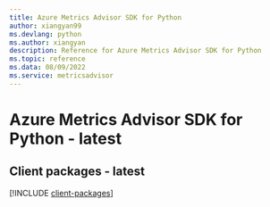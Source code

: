 ```yaml
---
title: Azure Metrics Advisor SDK for Python
author: xiangyan99
ms.devlang: python
ms.author: xiangyan
description: Reference for Azure Metrics Advisor SDK for Python
ms.topic: reference
ms.data: 08/09/2022
ms.service: metricsadvisor
---
```

# Azure Metrics Advisor SDK for Python - latest

## Client packages - latest
[!INCLUDE [client-packages](metrics-advisor-client-index.md)]